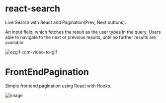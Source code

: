 # react-search
Live Search with React and Pagination(Prev, Next buttons).
 
An input field, which fetches the result as the user types in the query. Users able to navigate to the next or previous results, until no further results are available.

![ezgif com-video-to-gif](https://user-images.githubusercontent.com/26104823/70179152-8bdda980-16ab-11ea-8de9-2f0c98d5c2a1.gif)

# FrontEndPagination
Simple frontend pagination using React with Hooks.

![image](https://user-images.githubusercontent.com/26104823/70289062-9b3f1e80-17a1-11ea-928f-71f716f99f44.png)
